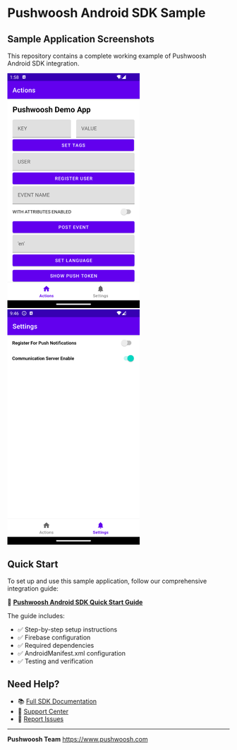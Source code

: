 # Pushwoosh Android SDK Sample

## Sample Application Screenshots

This repository contains a complete working example of Pushwoosh Android SDK integration.

<img src="https://github.com/Pushwoosh/pushwoosh-android-sample/blob/main/Screenshots/Android_1.png" alt="Main Screen" width="300"> <img src="https://github.com/Pushwoosh/pushwoosh-android-sample/blob/main/Screenshots/Android_2.png" alt="Settings Screen" width="300">

## Quick Start

To set up and use this sample application, follow our comprehensive integration guide:

📖 **[Pushwoosh Android SDK Quick Start Guide](https://docs.pushwoosh.com/developer/pushwoosh-sdk/android-sdk/firebase-integration/quick-start/)**

The guide includes:
- ✅ Step-by-step setup instructions
- ✅ Firebase configuration
- ✅ Required dependencies
- ✅ AndroidManifest.xml configuration
- ✅ Testing and verification

## Need Help?

- 📚 [Full SDK Documentation](https://docs.pushwoosh.com/developer/pushwoosh-sdk/android-sdk/)
- 💬 [Support Center](https://docs.pushwoosh.com/developer/pushwoosh-sdk/support-and-community/)
- 🐛 [Report Issues](https://github.com/Pushwoosh/pushwoosh-android-sdk/issues)

---

**Pushwoosh Team**
https://www.pushwoosh.com
